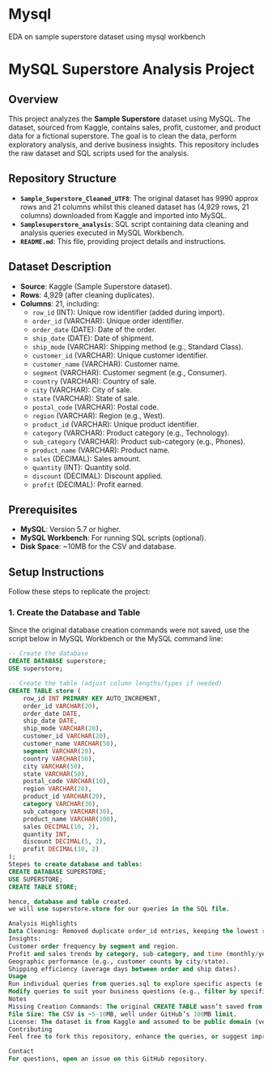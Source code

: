 # Mysql
EDA on sample superstore dataset using mysql workbench
# MySQL Superstore Analysis Project

## Overview
This project analyzes the **Sample Superstore** dataset using MySQL. The dataset, sourced from Kaggle, contains sales, profit, customer, and product data for a fictional superstore. The goal is to clean the data, perform exploratory analysis, and derive business insights. This repository includes the raw dataset and SQL scripts used for the analysis.

## Repository Structure
- **`Sample_Superstore_Cleaned_UTF8`**: The original dataset has 9990 approx rows and 21 columns whilst this cleaned dataset has (4,929 rows, 21 columns) downloaded from Kaggle and imported into MySQL.
- **`Samplesuperstore_analysis`**: SQL script containing data cleaning and analysis queries executed in MySQL Workbench.
- **`README.md`**: This file, providing project details and instructions.

## Dataset Description
- **Source**: Kaggle (Sample Superstore dataset).
- **Rows**: 4,929 (after cleaning duplicates).
- **Columns**: 21, including:
  - `row_id` (INT): Unique row identifier (added during import).
  - `order_id` (VARCHAR): Unique order identifier.
  - `order_date` (DATE): Date of the order.
  - `ship_date` (DATE): Date of shipment.
  - `ship_mode` (VARCHAR): Shipping method (e.g., Standard Class).
  - `customer_id` (VARCHAR): Unique customer identifier.
  - `customer_name` (VARCHAR): Customer name.
  - `segment` (VARCHAR): Customer segment (e.g., Consumer).
  - `country` (VARCHAR): Country of sale.
  - `city` (VARCHAR): City of sale.
  - `state` (VARCHAR): State of sale.
  - `postal_code` (VARCHAR): Postal code.
  - `region` (VARCHAR): Region (e.g., West).
  - `product_id` (VARCHAR): Unique product identifier.
  - `category` (VARCHAR): Product category (e.g., Technology).
  - `sub_category` (VARCHAR): Product sub-category (e.g., Phones).
  - `product_name` (VARCHAR): Product name.
  - `sales` (DECIMAL): Sales amount.
  - `quantity` (INT): Quantity sold.
  - `discount` (DECIMAL): Discount applied.
  - `profit` (DECIMAL): Profit earned.

## Prerequisites
- **MySQL**: Version 5.7 or higher.
- **MySQL Workbench**: For running SQL scripts (optional).
- **Disk Space**: ~10MB for the CSV and database.

## Setup Instructions
Follow these steps to replicate the project:

### 1. Create the Database and Table
Since the original database creation commands were not saved, use the script below in MySQL Workbench or the MySQL command line:

```sql
-- Create the database
CREATE DATABASE superstore;
USE superstore;

-- Create the table (adjust column lengths/types if needed)
CREATE TABLE store (
    row_id INT PRIMARY KEY AUTO_INCREMENT,
    order_id VARCHAR(20),
    order_date DATE,
    ship_date DATE,
    ship_mode VARCHAR(20),
    customer_id VARCHAR(20),
    customer_name VARCHAR(50),
    segment VARCHAR(20),
    country VARCHAR(50),
    city VARCHAR(50),
    state VARCHAR(50),
    postal_code VARCHAR(10),
    region VARCHAR(20),
    product_id VARCHAR(20),
    category VARCHAR(30),
    sub_category VARCHAR(30),
    product_name VARCHAR(100),
    sales DECIMAL(10, 2),
    quantity INT,
    discount DECIMAL(5, 2),
    profit DECIMAL(10, 2)
);
Stepes to create database and tables:
CREATE DATABASE SUPERSTORE;
USE SUPERSTORE;
CREATE TABLE STORE;

hence, database and table created.
we will use superstore.store for our queries in the SQL file.

Analysis Highlights
Data Cleaning: Removed duplicate order_id entries, keeping the lowest row_id.
Insights:
Customer order frequency by segment and region.
Profit and sales trends by category, sub-category, and time (monthly/yearly).
Geographic performance (e.g., customer counts by city/state).
Shipping efficiency (average days between order and ship dates).
Usage
Run individual queries from queries.sql to explore specific aspects (e.g., top profitable customers).
Modify queries to suit your business questions (e.g., filter by specific regions).
Notes
Missing Creation Commands: The original CREATE TABLE wasn’t saved from MySQL Workbench. The script above recreates it based on the dataset structure.
File Size: The CSV is ~5-10MB, well under GitHub’s 100MB limit.
License: The dataset is from Kaggle and assumed to be public domain (verify Kaggle’s terms).
Contributing
Feel free to fork this repository, enhance the queries, or suggest improvements via pull requests!

Contact
For questions, open an issue on this GitHub repository.

